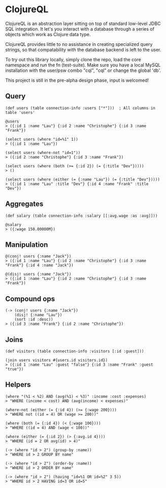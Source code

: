 ClojureQL
=========

ClojureQL is an abstraction layer sitting on top of standard low-level JDBC SQL integration.
It let's you interact with a database through a series of objects which work as Clojure data
type.

ClojureQL provides little to no assistance in creating specialized query strings, so that
compatability with the database backend is left to the user.

To try out this library locally, simply clone the repo, load the core namespace and run
the fn (test-suite). Make sure you have a local MySQL installation with the user/psw combo
"cql", "cql" or change the global 'db'.

This project is still in the pre-alpha design phase, input is welcomed!

Query
-----

    (def users (table connection-info :users ["*"]))  ; All columns in table 'users'

    @users
    > ({:id 1 :name "Lau"} {:id 2 :name "Christophe"} {:id 3 :name "Frank"})

    (select users (where "id=%1" 1))
    > ({:id 1 :name "Lau"})

    (select users (where-not "id=1"))
    > ({:id 2 :name "Christophe"} {:id 3 :name "Frank"})

    (select users (where (both (>= {:id 2}) (= {:title "Dev"}))))
    > ()

    (select users (where (either (= {:name "Lau"}) (= {:title "Dev"}))))
    > ({:id 1 :name "Lau" :title "Dev"} {:id 4 :name "Frank" :title "Dev"})

Aggregates
----------

    (def salary (table connection-info :salary [[:avg.wage :as :avg]]))

    @salary
    > ({:wage 150.00000M})

Manipulation
------------

    @(conj! users {:name "Jack"})
    > ({:id 1 :name "Lau"} {:id 2 :name "Christophe"} {:id 3 :name "Frank"} {:id 4 :name "Jack"})

    @(disj! users {:name "Jack"})
    > ({:id 1 :name "Lau"} {:id 2 :name "Christophe"} {:id 3 :name "Frank"})

Compound ops
------------

    (-> (conj! users {:name "Jack"})
        (disj! {:name "Lau"})
        (sort :id :desc))
    > ({:id 3 :name "Frank"} {:id 2 :name "Christophe"})

Joins
------

    (def visitors (table connection-info :visitors [:id :guest]))

    (join users visitors #{users.id visitors.id})
    > ({:id 1 :name "Lau" :guest "false"} {:id 3 :name "Frank" :guest "true"})

Helpers
-------

    (where "(%1 < %2) AND (avg(%1) < %3)" :income :cost :expenses)
    > "WHERE (income < cost) AND (avg(income) < expenses)"

    (where-not (either (= {:id 4}) (>= {:wage 200})))
    > "WHERE not ((id = 4) OR (wage >= 200))"

    (where (both (= {:id 4}) (< {:wage 100})))
    > "WHERE ((id = 4) AND (wage < 100))"

    (where (either (= {:id 2}) (> {:avg.id 4})))
    > "WHERE (id = 2 OR avg(id) > 4)"

    (-> (where "id > 2") (group-by :name))
    > "WHERE id > 2 GROUP BY name"

    (-> (where "id > 2") (order-by :name))
    > "WHERE id > 2 ORDER BY name"

    (-> (where "id > 2") (having "id=%1 OR id=%2" 3 5))
    > "WHERE id > 2 HAVING id=3 OR id=5"
